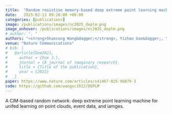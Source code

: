 ```yaml
---
title:  "Random resistive memory-based deep extreme point learning machine"
date:   2025-02-13 09:26:00 +00:00
categories: [publications]
image: /publications/images/nc2025_deplm.png
image_onhover: /publications/images/nc2025_deplm.png
# author: ", "
authors: "<strong>Shaocong Wang&dagger;</strong>, Yizhao Gao&dagger;, Yi Li&dagger;, Woyu Zhang, Yifei Yu, Bo Wang, Ning Lin, Hegan Chen, Yue Zhang, Yang Jiang, Dingchen Wang, Jia Chen, Peng Dai, Hao Jiang, Peng Lin, Xumeng Zhang, Xiaojuan Qi, Xiaoxin Xu, Hayden So, Zhongrui Wang*, Dashan Shang*, Qi Liu, Kwang-Ting Cheng, Ming Liu"
venue: "Nature Communications"
# bib: |
#   @article{Doe2021,
#     author = {Doe J.},
#     journal = {A journal of imaginary research},
#     title = {Title of the publication},
#     year = {2021}
#   }
paper: https://www.nature.com/articles/s41467-025-56079-3 
code: https://github.com/wangsc1912/DEPLM
---
```


A CIM-based random network: deep extreme point learning machine for unifed learning on point clouds, event data, and iamges.